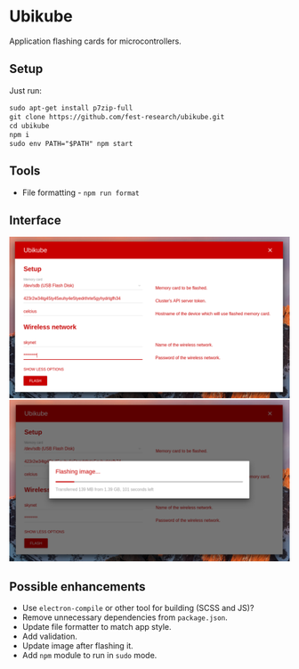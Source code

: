 # Ubikube
Application flashing cards for microcontrollers.

## Setup
Just run:

```
sudo apt-get install p7zip-full
git clone https://github.com/fest-research/ubikube.git
cd ubikube
npm i
sudo env PATH="$PATH" npm start
```

## Tools

- File formatting - `npm run format`

## Interface
<p align="center">
    <img src="assets/main-view.png"/>
    <img src="assets/progress-view.png"/>
</p>

## Possible enhancements

- Use `electron-compile` or other tool for building (SCSS and JS)?
- Remove unnecessary dependencies from `package.json`.
- Update file formatter to match app style.
- Add validation.
- Update image after flashing it.
- Add `npm` module to run in `sudo` mode.
